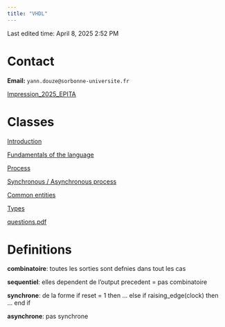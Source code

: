 ```yaml
---
title: "VHDL"
---
```

Last edited time: April 8, 2025 2:52 PM

# Contact

**Email:** `yann.douze@sorbonne-universite.fr`

[](https://moodle.epita.fr/course/view.php?id=3989)

[Impression_2025_EPITA](https://dropsu.sorbonne-universite.fr/s/RWw4PoLZ3ttdmR8)

# Classes

[Introduction](VHDL/Introduction.md)

[Fundamentals of the language](VHDL/Fundamentals%20of%20the%20language.md)

[Process](VHDL/Process.md)

[Synchronous / Asynchronous process](VHDL/Synchronous%20Asynchronous%20process.md)

[Common entities](VHDL/Common%20entities.md)

[Types](VHDL/Types.md)

[questions.pdf](VHDL/questions.pdf)

# Definitions

**combinatoire**: toutes les sorties sont defnies dans tout les cas

**sequentiel**: elles dependent de l’output precedent = pas combinatoire

**synchrone**: de la forme if reset = 1 then … else if raising_edge(clock) then … end if

**asynchrone**: pas synchrone
